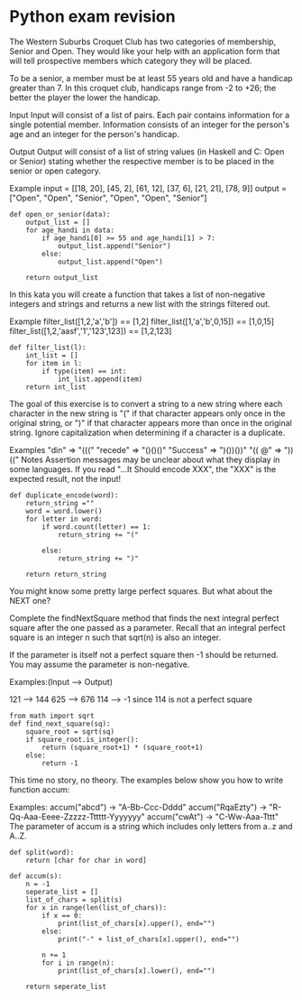 # Python exam revision


The Western Suburbs Croquet Club has two categories of membership, Senior and Open. They would like your help with an application form that will tell prospective members which category they will be placed.

To be a senior, a member must be at least 55 years old and have a handicap greater than 7. In this croquet club, handicaps range from -2 to +26; the better the player the lower the handicap.

Input
Input will consist of a list of pairs. Each pair contains information for a single potential member. Information consists of an integer for the person's age and an integer for the person's handicap.

Output
Output will consist of a list of string values (in Haskell and C: Open or Senior) stating whether the respective member is to be placed in the senior or open category.

Example
input =  [[18, 20], [45, 2], [61, 12], [37, 6], [21, 21], [78, 9]]
output = ["Open", "Open", "Senior", "Open", "Open", "Senior"]

```
def open_or_senior(data):
    output_list = []
    for age_handi in data:
        if age_handi[0] >= 55 and age_handi[1] > 7:
            output_list.append("Senior")
        else:
            output_list.append("Open")
            
    return output_list
```


In this kata you will create a function that takes a list of non-negative integers and strings and returns a new list with the strings filtered out.

Example
filter_list([1,2,'a','b']) == [1,2]
filter_list([1,'a','b',0,15]) == [1,0,15]
filter_list([1,2,'aasf','1','123',123]) == [1,2,123]
```
def filter_list(l):
    int_list = []
    for item in l:
        if type(item) == int:
            int_list.append(item)
    return int_list
```

The goal of this exercise is to convert a string to a new string where each character in the new string is "(" if that character appears only once in the original string, or ")" if that character appears more than once in the original string. Ignore capitalization when determining if a character is a duplicate.

Examples
"din"      =>  "((("
"recede"   =>  "()()()"
"Success"  =>  ")())())"
"(( @"     =>  "))((" 
Notes
Assertion messages may be unclear about what they display in some languages. If you read "...It Should encode XXX", the "XXX" is the expected result, not the input!

```
def duplicate_encode(word):
    return_string =""
    word = word.lower()
    for letter in word:
        if word.count(letter) == 1:
            return_string += "("
            
        else:
            return_string += ")"
            
    return return_string
```

You might know some pretty large perfect squares. But what about the NEXT one?

Complete the findNextSquare method that finds the next integral perfect square after the one passed as a parameter. Recall that an integral perfect square is an integer n such that sqrt(n) is also an integer.

If the parameter is itself not a perfect square then -1 should be returned. You may assume the parameter is non-negative.

Examples:(Input --> Output)

121 --> 144
625 --> 676
114 --> -1 since 114 is not a perfect square
```
from math import sqrt 
def find_next_square(sq):
    square_root = sqrt(sq)
    if square_root.is_integer():
        return (square_root+1) * (square_root+1) 
    else:
        return -1
```

This time no story, no theory. The examples below show you how to write function accum:

Examples:
accum("abcd") -> "A-Bb-Ccc-Dddd"
accum("RqaEzty") -> "R-Qq-Aaa-Eeee-Zzzzz-Tttttt-Yyyyyyy"
accum("cwAt") -> "C-Ww-Aaa-Tttt"
The parameter of accum is a string which includes only letters from a..z and A..Z.
```
def split(word):
    return [char for char in word]

def accum(s):
    n = -1
    seperate_list = []
    list_of_chars = split(s)
    for x in range(len(list_of_chars)):
        if x == 0:
            print(list_of_chars[x].upper(), end="")
        else:
            print("-" + list_of_chars[x].upper(), end="")
            
        n += 1
        for i in range(n):
            print(list_of_chars[x].lower(), end="")
                
    return seperate_list
    
```
        
    